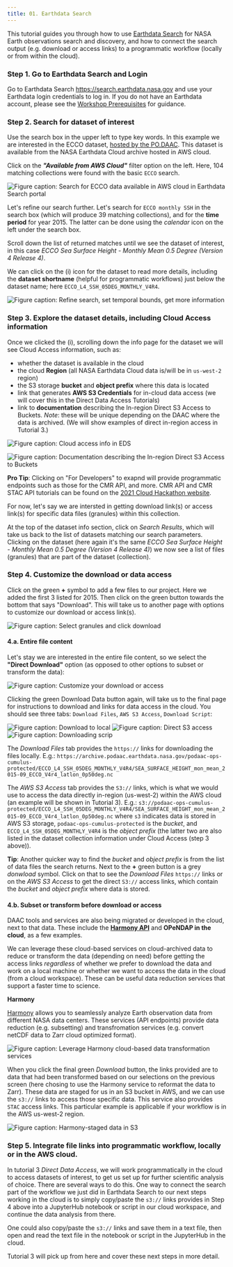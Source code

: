 ```yaml
---
title: 01. Earthdata Search
---
```


This tutorial guides you through how to use [Earthdata Search](https://search.earthdata.nasa.gov/) for NASA Earth observations search and discovery, and how to connect the search output (e.g. download or access links) to a programmatic workflow (locally or from within the cloud). 

### Step 1. Go to Earthdata Search and Login

Go to Earthdata Search <https://search.earthdata.nasa.gov> and use your Earthdata login credentials to log in. If you do not have an Earthdata account, please see the [Workshop Prerequisites](https://nasa-openscapes.github.io/2021-Cloud-Workshop-AGU/logistics/prerequisites.html) for guidance.

### Step 2. Search for dataset of interest

Use the search box in the upper left to type key words. In this example we are interested in the ECCO dataset, [hosted by the PO.DAAC](https://podaac.jpl.nasa.gov/datasetlist?search=ECCO). This dataset is available from the NASA Earthdata Cloud archive hosted in AWS cloud. 

Click on the _**"Available from AWS Cloud"**_ filter option on the left. Here, 104 matching collections were found with the basic `ECCO` search.

![*Figure caption: Search for ECCO data available in AWS cloud in Earthdata Search portal*](./images/search_ecco.png)

Let's refine our search further. Let's search for `ECCO monthly SSH` in the search box (which will produce 39 matching collections), and for the **time period** for year 2015. The latter can be done using the *calendar* icon on the left under the search box. 

Scroll down the list of returned matches until we see the dataset of interest, in this case *ECCO Sea Surface Height - Monthly Mean 0.5 Degree (Version 4 Release 4)*.

We can click on the (i) icon for the dataset to read more details, including the **dataset shortname** (helpful for programmatic workflows) just below the dataset name; here `ECCO_L4_SSH_05DEG_MONTHLY_V4R4`.

![*Figure caption: Refine search, set temporal bounds, get more information*](./images/refine_ecco.png)

### Step 3. Explore the dataset details, including Cloud Access information

Once we clicked the (i), scrolling down the info page for the dataset we will see Cloud Access information, such as:

- whether the dataset is available in the cloud 
- the cloud **Region** (all NASA Earthdata Cloud data is/will be in `us-west-2` region) 
- the S3 storage **bucket** and **object prefix** where this data is located
- link that generates **AWS S3 Credentials** for in-cloud data access (we will cover this in the Direct Data Access Tutorials)
- link to **documentation** describing the In-region Direct S3 Access to Buckets. *Note*: these will be unique depending on the DAAC where the data is archived. (We will show examples of direct in-region access in Tutorial 3.)

![*Figure caption: Cloud access info in EDS*](./images/cloud_access_info.png)

![*Figure caption: Documentation describing the In-region Direct S3 Access to Buckets*](./images/cloud_access_documentation.png)

**Pro Tip**: Clicking on "For Developers" to exapnd will provide programmatic endpoints such as those for the CMR API, and more. CMR API and CMR STAC API tutorials can be found on the [2021 Cloud Hackathon website](https://nasa-openscapes.github.io/2021-Cloud-Hackathon/tutorials/).

For now, let's say we are intersted in getting download link(s) or access link(s) for specific data files (granules) within this collection.

At the top of the dataset info section, click on *Search Results*, which will take us back to the list of datasets matching our search parameters. Clicking on the dataset (here again it's the same *ECCO Sea Surface Height - Monthly Mean 0.5 Degree (Version 4 Release 4)*) we now see a list of files (granules) that are part of the dataset (collection). 

### Step 4. Customize the download or data access

Click on the green **+** symbol to add a few files to our project. Here we added the first 3 listed for 2015. Then click on the green button towards the bottom that says "Download". This will take us to another page with options to customize our download or access link(s).

![*Figure caption: Select granules and click download*](./images/select_granules_download.png)

#### 4.a. Entire file content

Let's stay we are interested in the entire file content, so we select the **"Direct Download"** option (as opposed to other options to subset or transform the data):

![*Figure caption: Customize your download or access*](./images/custom_download.png)

Clicking the green Download Data button again, will take us to the final page for instructions to download and links for data access in the cloud. You should see three tabs: `Download Files`, `AWS S3 Access`, `Download Script`:

![*Figure caption: Download to local*](./images/download.png)
![*Figure caption: Direct S3 access*](./images/AWS_s3_access.png)
![*Figure caption: Downloading scrip*](./images/download_script.png)

The *Download Files* tab provides the `https://` links for downloading the files locally. E.g.:
`https://archive.podaac.earthdata.nasa.gov/podaac-ops-cumulus-protected/ECCO_L4_SSH_05DEG_MONTHLY_V4R4/SEA_SURFACE_HEIGHT_mon_mean_2015-09_ECCO_V4r4_latlon_0p50deg.nc`

The *AWS S3 Access* tab provides the `S3://` links, which is what we would use to access the data directly in-region (us-west-2) within the AWS cloud (an example will be shown in Tutorial 3). E.g.:
`s3://podaac-ops-cumulus-protected/ECCO_L4_SSH_05DEG_MONTHLY_V4R4/SEA_SURFACE_HEIGHT_mon_mean_2015-09_ECCO_V4r4_latlon_0p50deg.nc`
where `s3` indicates data is stored in AWS S3 storage, `podaac-ops-cumulus-protected` is the *bucket*, and `ECCO_L4_SSH_05DEG_MONTHLY_V4R4` is the *object prefix* (the latter two are also listed in the dataset collection information under Cloud Access (step 3 above)).

**Tip**: Another quicker way to find the *bucket* and *object prefix* is from the list of data files the search returns. Next to the **+** green button is a grey *donwload* symbol. Click on that to see the *Download Files* `https://` links or on the *AWS S3 Access* to get the direct `S3://` access links, which contain the  *bucket* and *object prefix* where data is stored.

#### 4.b. Subset or transform before download or access

DAAC tools and services are also being migrated or developed in the cloud, next to that data. These include the **[Harmony API](https://harmony.earthdata.nasa.gov/)** and **OPeNDAP in the cloud**, as a few examples. 

We can leverage these cloud-based services on cloud-archived data to reduce or transform the data (depending on need) before getting the access links *regardless* of whether we prefer to download the data and work on a local machine or whether we want to access the data in the cloud (from a cloud workspace). These can be useful data reduction services that support a faster time to science. 

**Harmony**

[Harmony](https://harmony.earthdata.nasa.gov/) allows you to seamlessly analyze Earth observation data from different NASA data centers. These services (API endpoints) provide data reduction (e.g. subsetting) and transfromation services (e.g. convert netCDF data to Zarr cloud optimized format). 

![*Figure caption: Leverage Harmony cloud-based data transformation services*](./images/eds_harmony.png)

When you click the final green *Download* button, the links provided are to data that had been transformed based on our selections on the previous screen (here chosing to use the Harmony service to reformat the data to Zarr). These data are staged for us in an S3 bucket in AWS, and we can use the `s3://` links to access those specific data. This service also provides `STAC` access links. This particular example is applicable if your workflow is in the AWS us-west-2 region.

![*Figure caption: Harmony-staged data in S3*](./images/eds_harmony_links.png)


### Step 5. Integrate file links into programmatic workflow, locally or in the AWS cloud. 

In tutorial 3 *Direct Data Access*, we will work programmatically in the cloud to access datasets of interest, to get us set up for further scientific analysis of choice. There are several ways to do this. One way to connect the search part of the workflow we just did in Earthdata Search to our next steps working in the cloud is to simply copy/paste the `s3://` links provides in Step 4 above into a JupyterHub notebook or script in our cloud workspace, and continue the data analysis from there. 

One could also copy/paste the `s3://` links and save them in a text file, then open and read the text file in the notebook or script in the JupyterHub in the cloud. 

Tutorial 3 will pick up from here and cover these next steps in more detail. 
